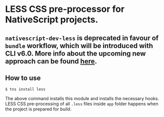 LESS CSS pre-processor for NativeScript projects.
=======================================

## `nativescript-dev-less` is deprecated in favour of  `bundle` workflow, which will be introduced with CLI v6.0. More info about the upcoming new approach can be found [here](https://www.nativescript.org/blog/the-future-of-building-nativescript-apps). 

How to use
----------
```
$ tns install less
```

The above command installs this module and installs the necessary hooks. LESS CSS pre-processing of all `.less` files inside `app` folder happens when the project is prepared for build.
